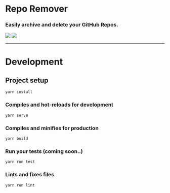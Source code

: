 # Repo Remover
### Easily archive and delete your GitHub Repos.

<p>
  <img src="https://img.shields.io/github/license/moollaza/repo-remover.svg" />
  <a href="https://reporemover.xyz">
    <img src="https://img.shields.io/website/https/reporemover.xyz.svg" >
  </a>
</p>

---

# Development

## Project setup
```
yarn install
```

### Compiles and hot-reloads for development
```
yarn serve
```

### Compiles and minifies for production
```
yarn build
```

### Run your tests (coming soon..)
```
yarn run test
```

### Lints and fixes files
```
yarn run lint
```
